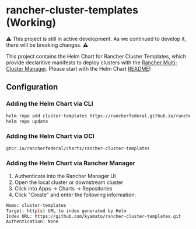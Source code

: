 # rancher-cluster-templates (Working)

⚠️ This project is still in active development. As we continued to develop it, there will be breaking changes. ⚠️

This project contains the Helm Chart for Rancher Cluster Templates, which provide declaritive manifests to deploy clusters with the [Rancher Multi-Cluster Manager](https://github.com/rancher/rancher). Please start with the Helm Chart [README](/charts/cluster-templates/README.md)!

## Configuration

### Adding the Helm Chart via CLI

```bash
helm repo add cluster-templates https://rancherfederal.github.io/rancher-cluster-templates
helm repo update
```

### Adding the Helm Chart via OCI

```bash
ghcr.io/rancherfederal/charts/rancher-cluster-templates
```

### Adding the Helm Chart via Rancher Manager

1. Authenticate into the Rancher Manager UI
2. Open the local cluster or downstream cluster
3. Click into Apps -> Charts -> Repositories
4. Click "Create" and enter the following information:

```bash
Name: cluster-templates
Target: http(s) URL to index generated by Helm
Index URL: https://github.com/kyamato/rancher-cluster-templates.git
Authentication: None
```
